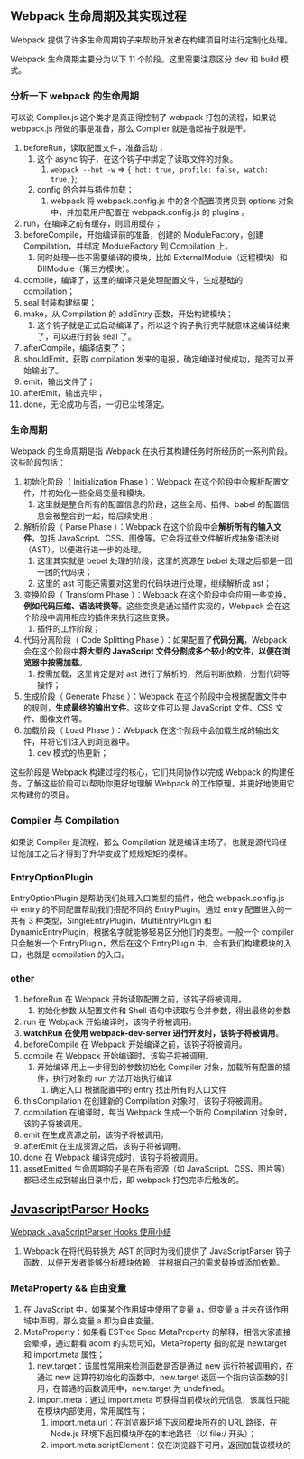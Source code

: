 ## Webpack 生命周期及其实现过程

Webpack 提供了许多生命周期钩子来帮助开发者在构建项目时进行定制化处理。

Webpack 生命周期主要分为以下 11 个阶段。这里需要注意区分 dev 和 build 模式。

<!-- !这里可以放几个图片 -->

### 分析一下 webpack 的生命周期

可以说 Compiler.js 这个类才是真正得控制了 webpack 打包的流程，如果说 webpack.js 所做的事是准备，那么 Compiler 就是撸起袖子就是干。

1. beforeRun，读取配置文件，准备启动；
   1. 这个 async 钩子，在这个钩子中绑定了读取文件的对象。
      1. `webpack --hot -w` => `{ hot: true, profile: false, watch: true,}`;
   2. config 的合并与插件加载；
      1. webpack 将 webpack.config.js 中的各个配置项拷贝到 options 对象中，并加载用户配置在 webpack.config.js 的 plugins 。
2. run，在编译之前有缓存，则启用缓存；
3. beforeCompile，开始编译前的准备，创建的 ModuleFactory，创建 Compilation，并绑定 ModuleFactory 到 Compilation 上。
   1. 同时处理一些不需要编译的模块，比如 ExternalModule（远程模块）和 DllModule（第三方模块）。
4. compile，编译了，这里的编译只是处理配置文件，生成基础的 compilation；
5. seal 封装构建结果；
6. make，从 Compilation 的 addEntry 函数，开始构建模块；
   1. 这个钩子就是正式启动编译了，所以这个钩子执行完毕就意味这编译结束了，可以进行封装 seal 了。
7. afterCompile，编译结束了；
8. shouldEmit，获取 compilation 发来的电报，确定编译时候成功，是否可以开始输出了。
9. emit，输出文件了；
10. afterEmit，输出完毕；
11. done，无论成功与否，一切已尘埃落定。

### 生命周期

Webpack 的生命周期是指 Webpack 在执行其构建任务时所经历的一系列阶段。这些阶段包括：

1. 初始化阶段（ Initialization Phase ）：Webpack 在这个阶段中会解析配置文件，并初始化一些全局变量和模块。
   1. 这里就是整合所有的配置信息的阶段，这些全局、插件、babel 的配置信息会被整合到一起，给后续使用；
2. 解析阶段（ Parse Phase ）：Webpack 在这个阶段中会**解析所有的输入文件**，包括 JavaScript、CSS、图像等。它会将这些文件解析成抽象语法树（AST），以便进行进一步的处理。
   1. 这里其实就是 bebel 处理的阶段，这里的资源在 bebel 处理之后都是一团一团的代码块；
   2. 这里的 ast 可能还需要对这里的代码块进行处理，继续解析成 ast；
3. 变换阶段（ Transform Phase ）：Webpack 在这个阶段中会应用一些变换，**例如代码压缩、语法转换等**。这些变换是通过插件实现的，Webpack 会在这个阶段中调用相应的插件来执行这些变换。
   1. 插件的工作阶段；
4. 代码分离阶段（ Code Splitting Phase ）：如果配置了**代码分离**，Webpack 会在这个阶段中**将大型的 JavaScript 文件分割成多个较小的文件，以便在浏览器中按需加载**。
   1. 按需加载，这里肯定是对 ast 进行了解析的，然后判断依赖，分割代码等操作；
5. 生成阶段（ Generate Phase ）：Webpack 在这个阶段中会根据配置文件中的规则，**生成最终的输出文件**。这些文件可以是 JavaScript 文件、CSS 文件、图像文件等。
6. 加载阶段（ Load Phase ）：Webpack 在这个阶段中会加载生成的输出文件，并将它们注入到浏览器中。
   1. dev 模式的热更新；

这些阶段是 Webpack 构建过程的核心，它们共同协作以完成 Webpack 的构建任务。了解这些阶段可以帮助你更好地理解 Webpack 的工作原理，并更好地使用它来构建你的项目。

### Compiler 与 Compilation

如果说 Compiler 是流程，那么 Compilation 就是编译主场了。也就是源代码经过他加工之后才得到了升华变成了规规矩矩的模样。

### EntryOptionPlugin

EntryOptionPlugin 是帮助我们处理入口类型的插件，他会 webpack.config.js 中 entry 的不同配置帮助我们搭配不同的 EntryPlugin。通过 entry 配置进入的一共有 3 种类型，SingleEntryPlugin，MultiEntryPlugin 和 DynamicEntryPlugin，根据名字就能够轻易区分他们的类型。一般一个 compiler 只会触发一个 EntryPlugin，然后在这个 EntryPlugin 中，会有我们构建模块的入口，也就是 compilation 的入口。

### other

1. beforeRun 在 Webpack 开始读取配置之前，该钩子将被调用。
   1. 初始化参数 从配置文件和 Shell 语句中读取与合并参数，得出最终的参数
2. run 在 Webpack 开始编译时，该钩子将被调用。
3. **watchRun 在使用 webpack-dev-server 进行开发时，该钩子将被调用**。
4. beforeCompile 在 Webpack 开始编译之前，该钩子将被调用。
5. compile 在 Webpack 开始编译时，该钩子将被调用。
   1. 开始编译 用上一步得到的参数初始化 Compiler 对象，加载所有配置的插件，执行对象的 run 方法开始执行编译
      1. 确定入口 根据配置中的 entry 找出所有的入口文件
6. thisCompilation 在创建新的 Compilation 对象时，该钩子将被调用。
7. compilation 在编译时，每当 Webpack 生成一个新的 Compilation 对象时，该钩子将被调用。
8. emit 在生成资源之前，该钩子将被调用。
9. afterEmit 在生成资源之后，该钩子将被调用。
10. done 在 Webpack 编译完成时，该钩子将被调用。
11. assetEmitted 生命周期钩子是在所有资源（如 JavaScript、CSS、图片等）都已经生成到输出目录中后，即 webpack 打包完毕后触发的。

## [JavascriptParser Hooks](https://webpack.docschina.org/api/parser/)

[Webpack JavaScriptParser Hooks 使用小结](https://juejin.cn/post/7117837829165547556)

1. Webpack 在将代码转换为 AST 的同时为我们提供了 JavaScriptParser 钩子函数，以便开发者能够分析模块依赖，并根据自己的需求替换或添加依赖。

### MetaProperty && 自由变量

1. 在 JavaScript 中，如果某个作用域中使用了变量 a，但变量 a 并未在该作用域中声明，那么变量 a 即为自由变量。
2. MetaProperty：如果看 ESTree Spec MetaProperty 的解释，相信大家直接会晕掉，通过翻看 acorn 的实现可知，MetaProperty 指的就是 new.target 和 import.meta 属性；
   1. new.target：该属性常用来检测函数是否是通过 new 运行符被调用的，在通过 new 运算符初始化的函数中，new.target 返回一个指向该函数的引用，在普通的函数调用中，new.target 为 undefined。
   2. import.meta：通过 import.meta 可获得当前模块的元信息，该属性只能在模块内部使用，常用属性有；
      1. import.meta.url：在浏览器环境下返回模块所在的 URL 路径，在 Node.js 环境下返回模块所在的本地路径（以 file:/ 开头）；
      2. import.meta.scriptElement：仅在浏览器下可用，返回加载该模块的 <script> 元素，作用等同于 document.currentScript。

### 可通过 NormalModuleFactory 获取 JavaScriptParser 实例

上例代码清晰明了，不过多阐述，只对 for 中参数的可用值进行简短介绍：

1. javascript/auto：处理 CommonJS、AMD 及 ESModule 格式的 JavaScript 模块及其依赖；
2. javascript/dynamic：处理 CommonJS 及 AMD 格式的 JavaScript 模块及其依赖；
3. javascript/esm：处理 ESModule 格式的 JavaScript 模块及其依赖。

### 钩子列表

1. 有些钩子无需调用 for 方法）；
2. evaluateTypeof：将对自由变量（或其属性）、new.target（或其属性）、import.meta（或其属性）执行 typeof 操作赋值给某一变量（或作为 if 语句的判断条件）时触发；
3. statement：通用钩子，每解析一个语句调用一次；

## dependencyTemplates

Dependency Templates 是 Webpack 4 中引入的一个新特性，它允许您使用 JavaScript 代码来定义 Webpack 构建过程中的依赖关系。 Dependency Templates 可以帮助您更灵活地处理依赖关系，并提高构建速度。

Dependency Templates 是通过 webpack.DependencyTemplates 配置项来配置的。您可以使用 JavaScript 代码定义一个或多个 Dependency Templates，并将它们添加到 webpack.config.js 文件中。

### webpack 运行的基本流程

### webpack 的基本原理

1. webpack 的入口 entry，所有的文件都会以此为基础进行构建；
2. 其他相关的文件会由 loader 处理后，给 webpack 处理；
3. 一些通用的工作由专门的 plugin 来处理；
4. 开发服务器 dev-server，用来在本地开发；
   1. 本质上是通过分析文件的 hash，后使用 websocket 来将改变通知到浏览器，实现热更新；
5. webpack Loader 作为 webpack 核心能力之一，其基本工作就是将一个文件以字符串的形式读入，再对其进行语法分析和转换后再交给下一环节处理。
   1. 既然是以字符串形式读入，那修改源码就变得非常简单，结合 webpack 在指定 Loader 时的 test 匹配，可以快速定位到指定类型的文件

<!-- ### webpack4 和 webpack5 的差异

1. Tree Shaking(强大)；
2. 压缩代码；
   1. 内部本身就自带 js 压缩功能，他内置了 terser-webpack-plugin 插件，我们不用再下载安装。而且在 mode=“production” 的时候会自动开启 js 压缩功能。
3. 缓存配置；
   1. webpack5 内部内置了 cache 缓存机制。直接配置即可。
4. 输出代码；
   1. webpack5 新增属性 output.ecmaVersion，可以生成 ES5 和 ES6 的代码；
   2. webpack4 只能输出 es5 的代码； -->

<!-- ### 可以通过如下癌的代码查看看我们执行 webpack 过程中运行了哪一些钩子

```js
const webpack = require('webpack');
// 我们这里的配置文件是一个函数
const webpackConfig = require('./config/webpack.common.js');

const compiler = webpack(webpackConfig());

// 遍历hooks，添加回调，输出`hookName`
Object.keys(compiler.hooks).forEach(hookName => {
  if (compiler.hooks[hookName].tap) {
    compiler.hooks[hookName].tap('anyString', () => {
      console.log(`run -> ${hookName}`);
    });
  }
});

// 触发webpack的编译流程
compiler.run();
``` -->

### 本次借助 webpack 要的问题

使用 webpack 来修改要执行的源码，返回处理过后的代码。因为这个过程是很多插件的基本操作，可以方便我们理解插件的运行逻辑与开发流程。本次主要设计到使用 loader 和 plugin 来修改源代码，并返回结果。

